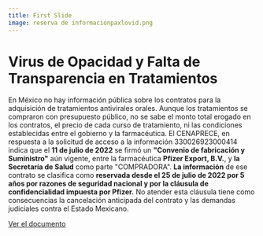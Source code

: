 ```yaml
---
title: First Slide
image: reserva de informacionpaxlovid.png
---
```


# Virus de Opacidad y Falta de Transparencia en Tratamientos

En México no hay información pública sobre los contratos para la adquisición de tratamientos antivirales orales. Aunque los tratamientos se compraron con presupuesto público, no se sabe el monto total erogado en los contratos, el precio de cada curso de tratamiento, ni las condiciones establecidas entre el gobierno y la farmacéutica. El CENAPRECE, en respuesta a la solicitud de acceso a la información 330026923000414 indica que el **11 de julio de 2022** se firmó un **"Convenio de fabricación y Suministro"** aún vigente, entre la farmacéutica **Pfizer Export, B.V.**, y **la Secretaría de Salud** como parte "COMPRADORA". **La información** de ese contrato se clasifica como **reservada desde el 25 de julio de 2022 por 5 años por razones de seguridad nacional y por la cláusula de confidencialidad impuesta por Pfizer.** No atender esta cláusula tiene como consecuencias la cancelación anticipada del contrato y las demandas judiciales contra el Estado Mexicano.

<a class="btn btn-secondary" href="/vacunas-2023/assets/docs/CT-238-23 RESERVA.pdf" target="_blank">Ver el documento</a>
<br>

